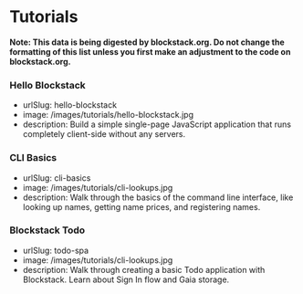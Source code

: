 # Tutorials

**Note: This data is being digested by blockstack.org. Do not change the formatting of this list unless you first make an adjustment to the code on blockstack.org.**

### Hello Blockstack

- urlSlug: hello-blockstack
- image: /images/tutorials/hello-blockstack.jpg
- description: Build a simple single-page JavaScript application that runs completely client-side without any servers.

### CLI Basics

- urlSlug: cli-basics
- image: /images/tutorials/cli-lookups.jpg
- description: Walk through the basics of the command line interface, like looking up names, getting name prices, and registering names.

### Blockstack Todo

- urlSlug: todo-spa
- image: /images/tutorials/cli-lookups.jpg
- description: Walk through creating a basic Todo application with Blockstack. Learn about Sign In flow and Gaia storage.
